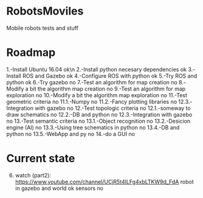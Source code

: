 # RobotsMoviles
Mobile robots tests and stuff

# Roadmap
1.-Install Ubuntu 16.04 						              ok\n
2.-Install python necesary dependencies           ok
3.-Install ROS and Gazebo						              ok
4.-Configure ROS with python					            ok
5.-Try ROS and python						                  ok
6.-Try gazebo								                      no
7.-Test an algorithm for map creation				      no
8.-Modify a bit the algorithm	map creation				no
9.-Test an algorithm for map exploration				  no
10.-Modify a bit the algorithm map exploration		no
11.-Test geometric criteria						            no
	11.1.-Numpy							                        no
	11.2.-Fancy plotting libraries					        no
	12.3.-Integration with gazebo				            no
12.-Test topologic criteria						            no
	12.1.-someway to draw schematics				        no
	12.2.-DB and python						                  no
	12.3.-Integration with gazebo				            no
13.-Test semantic criteria						            no
	13.1.-Object recognition					              no
	13.2.-Desicion engine (AI)					            no
	13.3.-Using tree schematics in python			      no
	13.4.-DB and python						                  no
	13.5.-WebApp and py						                  no
14.-do a GUI								                      no


# Current state
6) watch (part2): https://www.youtube.com/channel/UCjR5t4lLFg4xbLTKW9d_FdA
    robot in gazebo and world						          ok
    sensors								                        no            
